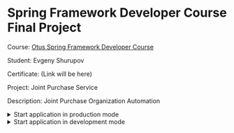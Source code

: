 # Spring Framework Developer Course Final Project

Course: [Otus Spring Framework Developer Course](https://otus.ru/lessons/javaspring/)

Student: Evgeny Shurupov

Certificate: (Link will be here)

Project: Joint Purchase Service

Description: Joint Purchase Organization Automation

<details>
  <summary>Start application in production mode</summary>

## Command to init/start
`docker-compose up -d`

## Command to stop
`docker-compose down`

</details>

<details>
  <summary>Start application in development mode</summary>

## Command to build backend (in `core` folder)
`mvn clean package`

## Command to prepare frontend (in `ui` folder)
`npm install && npm run build`

## Command to init/start database and backend (in root folder)
`docker-compose --file docker-compose-dev.yml up -d`

## Command to stop
`docker-compose down`
  
</details>